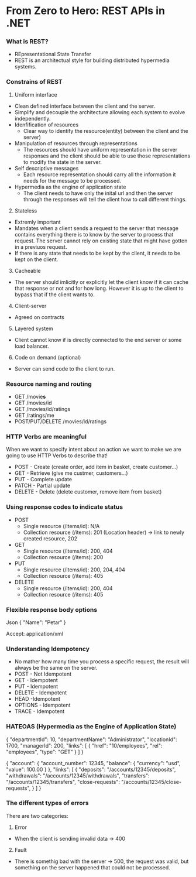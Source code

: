 # From Zero to Hero: REST APIs in .NET

### What is REST?
- REpresentational State Transfer
- REST is an architectual style for building distributed hypermedia systems.

### Constrains of REST
1. Uniform interface
 - Clean defined interface between the client and the server.
 - Simplify and decouple the architecture allowing each system to evolve independently.
 - Idenfification of resources
     - Clear way to identify the resource(entity) between the client and the server)
 - Manipulation of resources through representations
     - The resources should have uniform representation in the server responses and the client should be able to use those representations to modify the state in the server.
 - Self descriptive messages
     - Each resource representation should carry all the information it needs for the message to be processed.
 - Hypermedia as the engine of application state
     - The client needs to have only the inital url and then the server through the responses will tell the client how to call different things.
2. Stateless
 - Extremly important
 - Mandates when a client sends a request to the server that message contains everything there is to know by the server to process that request. The server cannot rely on existing state that might have gotten in a previuos request.
 - If there is any state that needs to be kept by the client, it needs to be kept on the client.
3. Cacheable
 - The server should imlicitly or explicitly let the client know if it can cache that response or not and for how long. However it is up to the client to bypass that if the client wants to.
4. Client-server
 - Agreed on contracts
5. Layered system
 - Client cannot know if is directly connected to the end server or some load balancer.
6. Code on demand (optional)
 - Server can send code to the client to run.

### Resource naming and routing
- GET /movie**s**
- GET /movies/id
- GET /movies/id/ratings
- GET /ratings/me
- POST/PUT/DELETE /movies/id/ratings

### HTTP Verbs are meaningful
When we want to specify intent about an action we want to make we are going to use HTTP Verbs to describe that!
- POST - Create (create order, add item in basket, create customer...) 
- GET - Retrieve (give me custmer, customers...)
- PUT - Complete update
- PATCH - Partial update
- DELETE - Delete (delete customer, remove item from basket)

### Using response codes to indicate status
- POST
   - Single resource (/items/id): N/A
   - Collection resource (/items): 201 (Location header) -> link to newly created resource, 202
- GET
   - Single resource (/items/id): 200, 404
   - Collection resource (/items): 200
- PUT
   - Single resource (/items/id): 200, 204, 404
   - Collection resource (/items): 405
- DELETE
   - Single resource (/items/id): 200, 404
   - Collection resource (/items): 405

### Flexible response body options
Json
{
  "Name": "Petar"
}

Accept: application/xml
<xml>

### Understanding Idempotency
- No mather how many time you process a specific request, the result will always be the same on the server.
- POST - Not Idempotent
- GET - Idempotent
- PUT - Idempotent
- DELETE - Idempotent
- HEAD -Idempotent
- OPTIONS - Idempotent
- TRACE - Idempotent

### HATEOAS (Hypermedia as the Engine of Application State)
{
  "departmentId": 10,
  "departmentName": "Administrator",
  "locationId": 1700,
  "managerId": 200,
  "links": [
    {
      "href": "10/employees",
      "rel": "employees",
      "type": "GET"
    }
  ]
}

{
  "account": {
    "account_number": 12345,
    "balance": {
      "currency": "usd",
      "value": 100.00
    }
  },
  "links": [
    {
      "deposits": "/accounts/12345/deposits",
      "withdrawals": "/accounts/12345/withdrawals",
      "transfers": "/accounts/12345/transfers",
      "close-requests": "/accounts/12345/close-requests",
    }
  ]
}

### The different types of errors
There are two categories: 
1. Error
- When the client is sending invalid data -> 400
2. Fault
- There is somethig bad with the server -> 500, the request was valid, but something on the server happened that could not be processed.
